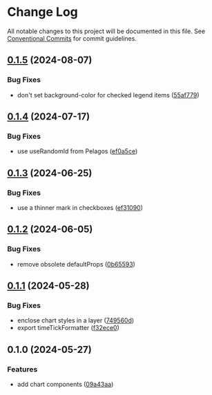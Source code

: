 # Change Log

All notable changes to this project will be documented in this file.
See [Conventional Commits](https://conventionalcommits.org) for commit guidelines.

## [0.1.5](https://github.com/bluecatengineering/pelagos-packages/compare/@bluecateng/pelagos-charts@0.1.4...@bluecateng/pelagos-charts@0.1.5) (2024-08-07)

### Bug Fixes

- don't set background-color for checked legend items ([55af779](https://github.com/bluecatengineering/pelagos-packages/commit/55af779c7a277da12302fea146d94fc9bffaa642))

## [0.1.4](https://github.com/bluecatengineering/pelagos-packages/compare/@bluecateng/pelagos-charts@0.1.3...@bluecateng/pelagos-charts@0.1.4) (2024-07-17)

### Bug Fixes

- use useRandomId from Pelagos ([ef0a5ce](https://github.com/bluecatengineering/pelagos-packages/commit/ef0a5cef477784ce4ad7818cc6100794296a1e33))

## [0.1.3](https://github.com/bluecatengineering/pelagos-packages/compare/@bluecateng/pelagos-charts@0.1.2...@bluecateng/pelagos-charts@0.1.3) (2024-06-25)

### Bug Fixes

- use a thinner mark in checkboxes ([ef31090](https://github.com/bluecatengineering/pelagos-packages/commit/ef31090a92993de52e0b2b2de31d1f6d803733d3))

## [0.1.2](https://github.com/bluecatengineering/pelagos-packages/compare/@bluecateng/pelagos-charts@0.1.1...@bluecateng/pelagos-charts@0.1.2) (2024-06-05)

### Bug Fixes

- remove obsolete defaultProps ([0b65593](https://github.com/bluecatengineering/pelagos-packages/commit/0b655931265c973169ea4c2a3bc7c42083223f3e))

## [0.1.1](https://github.com/bluecatengineering/pelagos-packages/compare/@bluecateng/pelagos-charts@0.1.0...@bluecateng/pelagos-charts@0.1.1) (2024-05-28)

### Bug Fixes

- enclose chart styles in a layer ([749560d](https://github.com/bluecatengineering/pelagos-packages/commit/749560d6975a06f2284156c53c8127c7ae94b73d))
- export timeTickFormatter ([f32ece0](https://github.com/bluecatengineering/pelagos-packages/commit/f32ece001ca2ed136f4e4dae8122f18a318a7554))

## 0.1.0 (2024-05-27)

### Features

- add chart components ([09a43aa](https://github.com/bluecatengineering/pelagos-packages/commit/09a43aaaf28168cfac90671dca07de9521933548))

